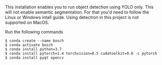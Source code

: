 This installation enables you to run object detection using YOLO only.
This will not enable semantic segmentation.
For that you'd need to follow the Linux or Windows intall guide.
Using detectron in this project is not supported on MacOS.

Run the following commands

    $ conda create --name bosch
    $ conda activate bosch
    $ conda install python=3.7
    $ conda install pytorch=1.4 torchvision=0.5 cudatoolkit=9.0 -c pytorch
    $ conda install pyqt opencv
